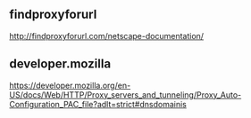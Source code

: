 
## findproxyforurl
http://findproxyforurl.com/netscape-documentation/

## developer.mozilla
https://developer.mozilla.org/en-US/docs/Web/HTTP/Proxy_servers_and_tunneling/Proxy_Auto-Configuration_PAC_file?adlt=strict#dnsdomainis
